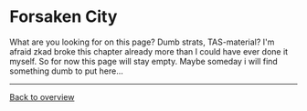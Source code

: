 # Forsaken City

What are you looking for on this page? Dumb strats, TAS-material? I'm afraid zkad broke this chapter already more than I could have ever done it myself.
So for now this page will stay empty. Maybe someday i will find something dumb to put here...

---
[Back to overview](https://github.com/DrMadThrust/docs-swag-collection)
